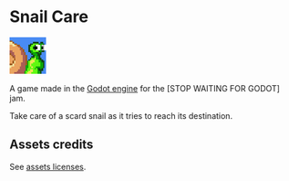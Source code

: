 # Snail Care

<img src="./icon.png" />

A game made in the [Godot engine](https://godotengine.org/) for the [STOP WAITING FOR GODOT] jam.

Take care of a scard snail as it tries to reach its destination.

## Assets credits

See [assets licenses](./art/assets.txt).